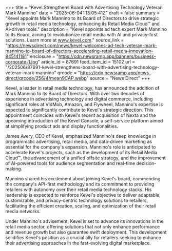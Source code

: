+++
title = "Kevel Strengthens Board with Advertising Technology Veteran Mark Mannino"
date = "2025-06-04T13:05:41Z"
draft = false
summary = "Kevel appoints Mark Mannino to its Board of Directors to drive strategic growth in retail media technology, enhancing its Retail Media Cloud™ and AI-driven tools."
description = "Kevel appoints ad tech expert Mark Mannino to its Board, aiming to revolutionize retail media with AI and privacy-first solutions. Learn more at www.kevel.com."
source_link = "https://newsdirect.com/news/kevel-welcomes-ad-tech-veteran-mark-mannino-to-board-of-directors-accelerating-retail-media-innovation-845141181"
enclosure = "https://cdn.newsramp.app/banners/business-corporate-1.jpg"
article_id = 87691
feed_item_id = 15102
url = "/202506/87691-kevel-strengthens-board-with-advertising-technology-veteran-mark-mannino"
qrcode = "https://cdn.newsramp.app/news-direct/qrcode/256/4/mean9CAP.webp"
source = "News Direct"
+++

<p>Kevel, a leader in retail media technology, has announced the addition of Mark Mannino to its Board of Directors. With over two decades of experience in advertising technology and digital commerce, including significant roles at VidMob, Amazon, and Flywheel, Mannino's expertise is expected to significantly contribute to Kevel's strategic direction. This appointment coincides with Kevel's recent acquisition of Nexta and the upcoming introduction of the Kevel Console, a self-service platform aimed at simplifying product ads and display functionalities.</p><p>James Avery, CEO of Kevel, emphasized Mannino's deep knowledge in programmatic advertising, retail media, and data-driven marketing as essential for the company's expansion. Mannino's role is anticipated to accelerate Kevel's projects, such as the development of its Retail Media Cloud™, the advancement of a unified offsite strategy, and the improvement of AI-powered tools for audience segmentation and real-time decision-making.</p><p>Mannino shared his excitement about joining Kevel's board, commending the company's API-first methodology and its commitment to providing retailers with autonomy over their retail media technology stacks. His leadership is expected to reinforce Kevel's objective to deliver adaptable, customizable, and privacy-centric technology solutions to retailers, facilitating the efficient creation, scaling, and optimization of their retail media networks.</p><p>Under Mannino's advisement, Kevel is set to advance its innovations in the retail media sector, offering solutions that not only enhance performance and revenue growth but also guarantee swift deployment. This development solidifies Kevel's position as a crucial ally for retailers seeking to enhance their advertising approaches in the fast-evolving digital marketplace.</p>